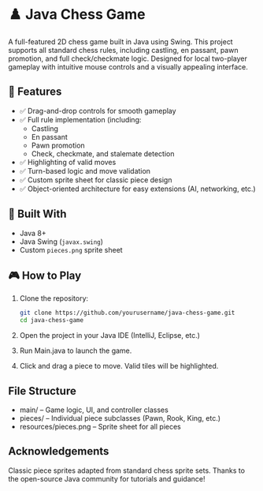# ♟️ Java Chess Game

A full-featured 2D chess game built in Java using Swing. This project supports all standard chess rules, including castling, en passant, pawn promotion, and full check/checkmate logic. Designed for local two-player gameplay with intuitive mouse controls and a visually appealing interface.

## 🚀 Features

- ✅ Drag-and-drop controls for smooth gameplay
- ✅ Full rule implementation (including:
  - Castling
  - En passant
  - Pawn promotion
  - Check, checkmate, and stalemate detection
- ✅ Highlighting of valid moves
- ✅ Turn-based logic and move validation
- ✅ Custom sprite sheet for classic piece design
- ✅ Object-oriented architecture for easy extensions (AI, networking, etc.)

## 🧱 Built With

- Java 8+
- Java Swing (`javax.swing`)
- Custom `pieces.png` sprite sheet

## 🎮 How to Play

1. Clone the repository:
   ```bash
   git clone https://github.com/yourusername/java-chess-game.git
   cd java-chess-game

2. Open the project in your Java IDE (IntelliJ, Eclipse, etc.)

3. Run Main.java to launch the game.

4. Click and drag a piece to move. Valid tiles will be highlighted.

## File Structure
- main/ – Game logic, UI, and controller classes
- pieces/ – Individual piece subclasses (Pawn, Rook, King, etc.)
- resources/pieces.png – Sprite sheet for all pieces

## Acknowledgements
Classic piece sprites adapted from standard chess sprite sets.
Thanks to the open-source Java community for tutorials and guidance!













